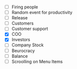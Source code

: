 - [ ] Firing people
- [ ] Random event for productivity
- [ ] Release
- [ ] Customers
- [ ] Customer support
- [x] COO
- [x] Investors
- [ ] Company Stock
- [ ] Beurocracy
- [ ] Balance
- [ ] Scroolling on Menu Items

